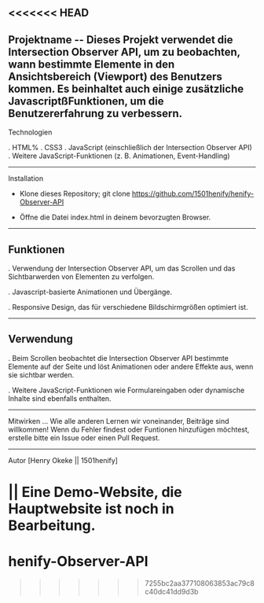 <<<<<<< HEAD
---
Projektname
-- Dieses Projekt verwendet die Intersection Observer API, um zu beobachten, wann bestimmte Elemente in den Ansichtsbereich (Viewport) des Benutzers kommen. Es beinhaltet auch einige zusätzliche JavascriptßFunktionen, um die Benutzererfahrung zu verbessern.
---

Technologien

. HTML%
. CSS3
. JavaScript (einschließlich der Intersection Observer API)
. Weitere JavaScript-Funktionen (z. B. Animationen, Event-Handling)

---

Installation

- Klone dieses Repository;
  git clone https://github.com/1501henify/henify-Observer-API

- Öffne die Datei index.html in deinem bevorzugten Browser.

---

## Funktionen

. Verwendung der Intersection Observer API, um das Scrollen und das Sichtbarwerden von Elementen zu verfolgen.

. Javascript-basierte Animationen und Übergänge.

. Responsive Design, das für verschiedene Bildschirmgrößen optimiert ist.

---

## Verwendung

. Beim Scrollen beobachtet die Intersection Observer API bestimmte Elemente auf der Seite und löst Animationen oder andere Effekte aus, wenn sie sichtbar werden.

. Weitere JavaScript-Funktionen wie Formulareingaben oder dynamische Inhalte sind ebenfalls enthalten.

---

Mitwirken
... Wie alle anderen Lernen wir voneinander, Beiträge sind willkommen! Wenn du Fehler findest oder Funtionen hinzufügen möchtest, erstelle bitte ein Issue oder einen Pull Request.

---

Autor
[Henry Okeke || 1501henify]

|| Eine Demo-Website, die Hauptwebsite ist noch in Bearbeitung.
=======
# henify-Observer-API
>>>>>>> 7255bc2aa377108063853ac79c8c40dc41dd9d3b
